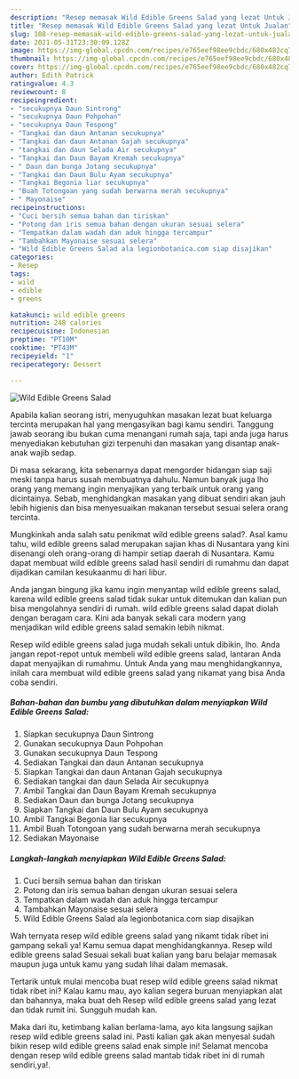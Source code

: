 ```yaml
---
description: "Resep memasak Wild Edible Greens Salad yang lezat Untuk Jualan"
title: "Resep memasak Wild Edible Greens Salad yang lezat Untuk Jualan"
slug: 108-resep-memasak-wild-edible-greens-salad-yang-lezat-untuk-jualan
date: 2021-05-31T23:30:09.128Z
image: https://img-global.cpcdn.com/recipes/e765eef98ee9cbdc/680x482cq70/wild-edible-greens-salad-foto-resep-utama.jpg
thumbnail: https://img-global.cpcdn.com/recipes/e765eef98ee9cbdc/680x482cq70/wild-edible-greens-salad-foto-resep-utama.jpg
cover: https://img-global.cpcdn.com/recipes/e765eef98ee9cbdc/680x482cq70/wild-edible-greens-salad-foto-resep-utama.jpg
author: Edith Patrick
ratingvalue: 4.3
reviewcount: 8
recipeingredient:
- "secukupnya Daun Sintrong"
- "secukupnya Daun Pohpohan"
- "secukupnya Daun Tespong"
- "Tangkai dan daun Antanan secukupnya"
- "Tangkai dan daun Antanan Gajah secukupnya"
- "tangkai dan daun Selada Air secukupnya"
- "Tangkai dan Daun Bayam Kremah secukupnya"
- " Daun dan bunga Jotang secukupnya"
- "Tangkai dan Daun Bulu Ayam secukupnya"
- "Tangkai Begonia liar secukupnya"
- "Buah Totongoan yang sudah berwarna merah secukupnya"
- " Mayonaise"
recipeinstructions:
- "Cuci bersih semua bahan dan tiriskan"
- "Potong dan iris semua bahan dengan ukuran sesuai selera"
- "Tempatkan dalam wadah dan aduk hingga tercampur"
- "Tambahkan Mayonaise sesuai selera"
- "Wild Edible Greens Salad ala legionbotanica.com siap disajikan"
categories:
- Resep
tags:
- wild
- edible
- greens

katakunci: wild edible greens 
nutrition: 248 calories
recipecuisine: Indonesian
preptime: "PT10M"
cooktime: "PT43M"
recipeyield: "1"
recipecategory: Dessert

---
```



![Wild Edible Greens Salad](https://img-global.cpcdn.com/recipes/e765eef98ee9cbdc/680x482cq70/wild-edible-greens-salad-foto-resep-utama.jpg)

Apabila kalian seorang istri, menyuguhkan masakan lezat buat keluarga tercinta merupakan hal yang mengasyikan bagi kamu sendiri. Tanggung jawab seorang ibu bukan cuma menangani rumah saja, tapi anda juga harus menyediakan kebutuhan gizi terpenuhi dan masakan yang disantap anak-anak wajib sedap.

Di masa  sekarang, kita sebenarnya dapat mengorder hidangan siap saji meski tanpa harus susah membuatnya dahulu. Namun banyak juga lho orang yang memang ingin menyajikan yang terbaik untuk orang yang dicintainya. Sebab, menghidangkan masakan yang dibuat sendiri akan jauh lebih higienis dan bisa menyesuaikan makanan tersebut sesuai selera orang tercinta. 



Mungkinkah anda salah satu penikmat wild edible greens salad?. Asal kamu tahu, wild edible greens salad merupakan sajian khas di Nusantara yang kini disenangi oleh orang-orang di hampir setiap daerah di Nusantara. Kamu dapat membuat wild edible greens salad hasil sendiri di rumahmu dan dapat dijadikan camilan kesukaanmu di hari libur.

Anda jangan bingung jika kamu ingin menyantap wild edible greens salad, karena wild edible greens salad tidak sukar untuk ditemukan dan kalian pun bisa mengolahnya sendiri di rumah. wild edible greens salad dapat diolah dengan beragam cara. Kini ada banyak sekali cara modern yang menjadikan wild edible greens salad semakin lebih nikmat.

Resep wild edible greens salad juga mudah sekali untuk dibikin, lho. Anda jangan repot-repot untuk membeli wild edible greens salad, lantaran Anda dapat menyajikan di rumahmu. Untuk Anda yang mau menghidangkannya, inilah cara membuat wild edible greens salad yang nikamat yang bisa Anda coba sendiri.

<!--inarticleads1-->

##### Bahan-bahan dan bumbu yang dibutuhkan dalam menyiapkan Wild Edible Greens Salad:

1. Siapkan secukupnya Daun Sintrong
1. Gunakan secukupnya Daun Pohpohan
1. Gunakan secukupnya Daun Tespong
1. Sediakan Tangkai dan daun Antanan secukupnya
1. Siapkan Tangkai dan daun Antanan Gajah secukupnya
1. Sediakan tangkai dan daun Selada Air secukupnya
1. Ambil Tangkai dan Daun Bayam Kremah secukupnya
1. Sediakan  Daun dan bunga Jotang secukupnya
1. Siapkan Tangkai dan Daun Bulu Ayam secukupnya
1. Ambil Tangkai Begonia liar secukupnya
1. Ambil Buah Totongoan yang sudah berwarna merah secukupnya
1. Sediakan  Mayonaise




<!--inarticleads2-->

##### Langkah-langkah menyiapkan Wild Edible Greens Salad:

1. Cuci bersih semua bahan dan tiriskan
1. Potong dan iris semua bahan dengan ukuran sesuai selera
1. Tempatkan dalam wadah dan aduk hingga tercampur
1. Tambahkan Mayonaise sesuai selera
1. Wild Edible Greens Salad ala legionbotanica.com siap disajikan




Wah ternyata resep wild edible greens salad yang nikamt tidak ribet ini gampang sekali ya! Kamu semua dapat menghidangkannya. Resep wild edible greens salad Sesuai sekali buat kalian yang baru belajar memasak maupun juga untuk kamu yang sudah lihai dalam memasak.

Tertarik untuk mulai mencoba buat resep wild edible greens salad nikmat tidak ribet ini? Kalau kamu mau, ayo kalian segera buruan menyiapkan alat dan bahannya, maka buat deh Resep wild edible greens salad yang lezat dan tidak rumit ini. Sungguh mudah kan. 

Maka dari itu, ketimbang kalian berlama-lama, ayo kita langsung sajikan resep wild edible greens salad ini. Pasti kalian gak akan menyesal sudah bikin resep wild edible greens salad enak simple ini! Selamat mencoba dengan resep wild edible greens salad mantab tidak ribet ini di rumah sendiri,ya!.

